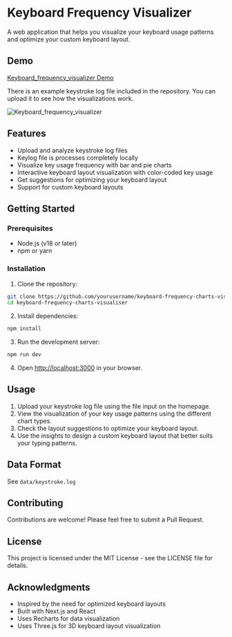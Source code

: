 # Keyboard Frequency Visualizer

A web application that helps you visualize your keyboard usage patterns and
optimize your custom keyboard layout.

## Demo

[Keyboard_frequency_visualizer Demo](https://keyboard-frequency-charts-visualiser.vercel.app)

There is an example keystroke log file included in the repository.
You can upload it to see how the visualizations work.

![Keyboard_frequency_visualizer](https://github.com/user-attachments/assets/b40faf51-d6ed-4019-a693-0da2f23f6618)

## Features

- Upload and analyze keystroke log files
- Keylog file is processes completely locally
- Visualize key usage frequency with bar and pie charts
- Interactive keyboard layout visualization with color-coded key usage
- Get suggestions for optimizing your keyboard layout
- Support for custom keyboard layouts

## Getting Started

### Prerequisites

- Node.js (v18 or later)
- npm or yarn

### Installation

1. Clone the repository:

```bash
git clone https://github.com/yourusername/keyboard-frequency-charts-visualiser.git
cd keyboard-frequency-charts-visualiser
```

2. Install dependencies:

```bash
npm install
```

3. Run the development server:

```bash
npm run dev
```

4. Open [http://localhost:3000](http://localhost:3000) in your browser.

## Usage

1. Upload your keystroke log file using the file input on the homepage.
2. View the visualization of your key usage patterns using the different chart types.
3. Check the layout suggestions to optimize your keyboard layout.
4. Use the insights to design a custom keyboard layout that better suits your typing patterns.

## Data Format

See `data/keystroke.log`

## Contributing

Contributions are welcome! Please feel free to submit a Pull Request.

## License

This project is licensed under the MIT License - see the LICENSE file for details.

## Acknowledgments

- Inspired by the need for optimized keyboard layouts
- Built with Next.js and React
- Uses Recharts for data visualization
- Uses Three.js for 3D keyboard layout visualization
